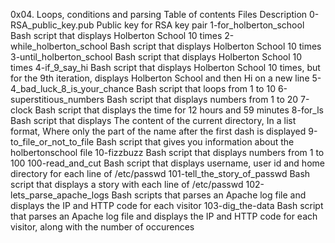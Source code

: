 0x04. Loops, conditions and parsing
Table of contents
Files	Description
0-RSA_public_key.pub	Public key for RSA key pair
1-for_holberton_school	Bash script that displays Holberton School 10 times
2-while_holberton_school	Bash script that displays Holberton School 10 times
3-until_holberton_school	Bash script that displays Holberton School 10 times
4-if_9_say_hi	Bash script that displays Holberton School 10 times, but for the 9th iteration, displays Holberton School and then Hi on a new line
5-4_bad_luck_8_is_your_chance	Bash script that loops from 1 to 10
6-superstitious_numbers	Bash script that displays numbers from 1 to 20
7-clock	Bash script that displays the time for 12 hours and 59 minutes
8-for_ls	Bash script that displays The content of the current directory, In a list format, Where only the part of the name after the first dash is displayed
9-to_file_or_not_to_file	Bash script that gives you information about the holbertonschool file
10-fizzbuzz	Bash script that displays numbers from 1 to 100
100-read_and_cut	Bash script that displays username, user id and home directory for each line of /etc/passwd
101-tell_the_story_of_passwd	Bash script that displays a story with each line of /etc/passwd
102-lets_parse_apache_logs	Bash scripts that parses an Apache log file and displays the IP and HTTP code for each visitor
103-dig_the-data	Bash script that parses an Apache log file and displays the IP and HTTP code for each visitor, along with the number of occurences
